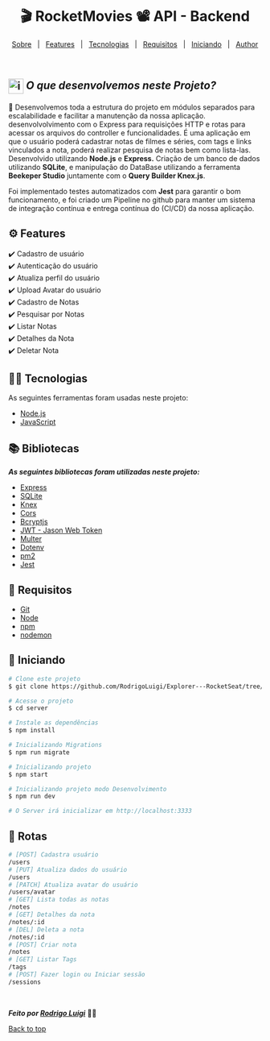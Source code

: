# <h1 id="top" align="center">🎬 Rocket**Movies** 📽 API - Backend</h1>

<p align="center">
  <a href="#sobre">Sobre</a> &#xa0; | &#xa0; 
  <a href="#gear-features">Features</a> &#xa0; | &#xa0;
  <a href="#-tecnologias">Tecnologias</a> &#xa0; | &#xa0;
  <a href="#-requisitos">Requisitos</a> &#xa0; | &#xa0;
  <a href="#checkered_flag-iniciando">Iniciando</a> &#xa0; | &#xa0;
  <a href="https://github.com/RodrigoLuigi" target="_blank">Author</a>
</p>

<br>

## <img id="sobre" src="https://imgur.com/VhTBbHg.png" alt="imagem de um notebook" align="center" width="30px"> _**O que desenvolvemos neste Projeto?**_

📌 Desenvolvemos toda a estrutura do projeto em módulos separados para escalabilidade e facilitar a manutenção da nossa aplicação. desenvolvolvimento com o Express para requisições HTTP e rotas para acessar os arquivos do controller e funcionalidades. É uma aplicação em que o usuário poderá cadastrar notas de filmes e séries, com tags e links vinculados a nota, poderá realizar pesquisa de notas bem como lista-las.
Desenvolvido utilizando **Node.js** e **Express.** Criação de um banco de dados utilizando **SQLite**, e manipulação do DataBase utilizando a ferramenta **Beekeper Studio** juntamente com o **Query Builder Knex.js**.

Foi implementado testes automatizados com **Jest** para garantir o bom funcionamento, e foi criado um Pipeline no github para manter um sistema de integração contínua e entrega contínua do (CI/CD) da nossa aplicação.

## :gear: Features

:heavy_check_mark: Cadastro de usuário\
:heavy_check_mark: Autenticação do usuário\
:heavy_check_mark: Atualiza perfil do usuário\
:heavy_check_mark: Upload Avatar do usuário\
:heavy_check_mark: Cadastro de Notas\
:heavy_check_mark: Pesquisar por Notas\
:heavy_check_mark: Listar Notas\
:heavy_check_mark: Detalhes da Nota\
:heavy_check_mark: Deletar Nota

## 👨‍💻 Tecnologias

As seguintes ferramentas foram usadas neste projeto:

- [Node.js](https://nodejs.org/en/)
- [JavaScript](https://www.w3schools.com/js/default.asp)

## :books: Bibliotecas

_**As seguintes bibliotecas foram utilizadas neste projeto:**_

- [Express](https://expressjs.com/pt-br/)
- [SQLite](https://www.sqlite.org/docs.html)
- [Knex](https://knexjs.org/)
- [Cors](https://developer.mozilla.org/pt-BR/docs/Web/HTTP/CORS)
- [Bcryptjs](https://www.npmjs.com/package/bcrypt)
- [JWT - Jason Web Token](https://jwt.io/introduction)
- [Multer](https://www.npmjs.com/package/multer)
- [Dotenv](https://www.npmjs.com/package/dotenv)
- [pm2](https://pm2.keymetrics.io/docs/usage/quick-start/)
- [Jest](https://jestjs.io/pt-BR/)

## 📝 Requisitos

- [Git](https://git-scm.com)
- [Node](https://nodejs.org/en/)
- [npm](https://www.npmjs.com/)
- [nodemon](https://www.npmjs.com/package/nodemon)

## :checkered_flag: Iniciando

```bash
# Clone este projeto
$ git clone https://github.com/RodrigoLuigi/Explorer---RocketSeat/tree/master/Stage%2010%20-%20API%20Restful/Rocket-Movies/server.git

# Acesse o projeto
$ cd server

# Instale as dependências
$ npm install

# Inicializando Migrations
$ npm run migrate

# Inicializando projeto
$ npm start

# Inicializando projeto modo Desenvolvimento
$ npm run dev

# O Server irá inicializar em http://localhost:3333
```

## 🔗 Rotas

```bash
# [POST] Cadastra usuário
/users
# [PUT] Atualiza dados do usuário
/users
# [PATCH] Atualiza avatar do usuário
/users/avatar
# [GET] Lista todas as notas
/notes
# [GET] Detalhes da nota
/notes/:id
# [DEL] Deleta a nota
/notes/:id
# [POST] Criar nota
/notes
# [GET] Listar Tags
/tags
# [POST] Fazer login ou Iniciar sessão
/sessions
```

&#xa0;

_**Feito por <a href="https://github.com/RodrigoLuigi" target="_blank">Rodrigo Luigi</a>**_ 👨‍🚀

<a href="#top">Back to top</a>
